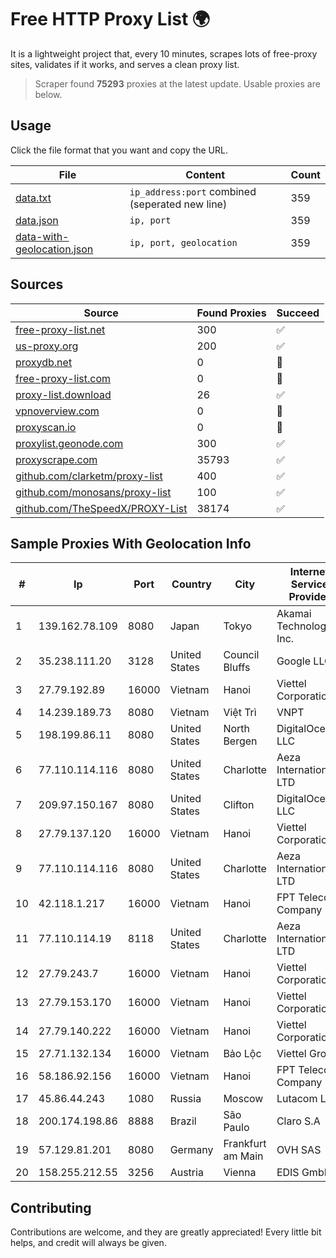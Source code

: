 
# Free HTTP Proxy List 🌍

It is a lightweight project that, every 10 minutes, scrapes lots of free-proxy sites, validates if it works, and serves a clean proxy list.


> Scraper found **75293** proxies at the latest update. Usable proxies are below.

## Usage

Click the file format that you want and copy the URL.


|File|Content|Count|
|----|-------|-----|
|[data.txt](https://raw.githubusercontent.com/themiralay/Proxy-List-World/master/data.txt)|`ip_address:port` combined (seperated new line)|359|
|[data.json](https://raw.githubusercontent.com/themiralay/Proxy-List-World/master/data.json)|`ip, port`|359|
|[data-with-geolocation.json](https://raw.githubusercontent.com/themiralay/Proxy-List-World/master/data-with-geolocation.json)|`ip, port, geolocation`|359|

## Sources

|Source|Found Proxies|Succeed|
|------|-------------|-------|
|[free-proxy-list.net](https://free-proxy-list.net)|300|✅|
|[us-proxy.org](https://www.us-proxy.org)|200|✅|
|[proxydb.net](http://proxydb.net)|0|🚫|
|[free-proxy-list.com](https://free-proxy-list.com/?page=&port=&type%5B%5D=http&type%5B%5D=https&up_time=0&search=Search)|0|🚫|
|[proxy-list.download](https://www.proxy-list.download/HTTP)|26|✅|
|[vpnoverview.com](https://vpnoverview.com/privacy/anonymous-browsing/free-proxy-servers)|0|🚫|
|[proxyscan.io](https://www.proxyscan.io)|0|🚫|
|[proxylist.geonode.com](https://proxylist.geonode.com/api/proxy-list?limit=300&page=1&sort_by=lastChecked&sort_type=desc&protocols=http,https)|300|✅|
|[proxyscrape.com](https://api.proxyscrape.com/v2/?request=displayproxies&protocol=http&timeout=10000&country=all&ssl=all&anonymity=all)|35793|✅|
|[github.com/clarketm/proxy-list](https://raw.githubusercontent.com/clarketm/proxy-list/master/proxy-list-raw.txt)|400|✅|
|[github.com/monosans/proxy-list](https://raw.githubusercontent.com/monosans/proxy-list/main/proxies/http.txt)|100|✅|
|[github.com/TheSpeedX/PROXY-List](https://raw.githubusercontent.com/TheSpeedX/PROXY-List/master/http.txt)|38174|✅|


## Sample Proxies With Geolocation Info

|#|Ip|Port|Country|City|Internet Service Provider|
|-|--|----|-------|----|-------------------------|
|1|139.162.78.109|8080|Japan|Tokyo|Akamai Technologies, Inc.|
|2|35.238.111.20|3128|United States|Council Bluffs|Google LLC|
|3|27.79.192.89|16000|Vietnam|Hanoi|Viettel Corporation|
|4|14.239.189.73|8080|Vietnam|Việt Trì|VNPT|
|5|198.199.86.11|8080|United States|North Bergen|DigitalOcean, LLC|
|6|77.110.114.116|8080|United States|Charlotte|Aeza International LTD|
|7|209.97.150.167|8080|United States|Clifton|DigitalOcean, LLC|
|8|27.79.137.120|16000|Vietnam|Hanoi|Viettel Corporation|
|9|77.110.114.116|8080|United States|Charlotte|Aeza International LTD|
|10|42.118.1.217|16000|Vietnam|Hanoi|FPT Telecom Company|
|11|77.110.114.19|8118|United States|Charlotte|Aeza International LTD|
|12|27.79.243.7|16000|Vietnam|Hanoi|Viettel Corporation|
|13|27.79.153.170|16000|Vietnam|Hanoi|Viettel Corporation|
|14|27.79.140.222|16000|Vietnam|Hanoi|Viettel Corporation|
|15|27.71.132.134|16000|Vietnam|Bảo Lộc|Viettel Group|
|16|58.186.92.156|16000|Vietnam|Hanoi|FPT Telecom Company|
|17|45.86.44.243|1080|Russia|Moscow|Lutacom LLC|
|18|200.174.198.86|8888|Brazil|São Paulo|Claro S.A|
|19|57.129.81.201|8080|Germany|Frankfurt am Main|OVH SAS|
|20|158.255.212.55|3256|Austria|Vienna|EDIS GmbH|



## Contributing

Contributions are welcome, and they are greatly appreciated! Every
little bit helps, and credit will always be given.

